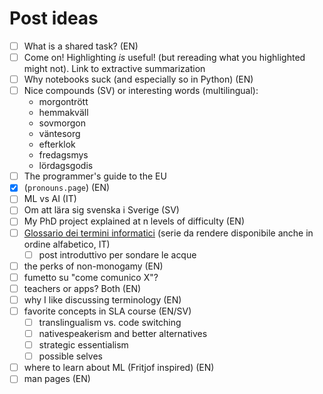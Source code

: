 # Post ideas
- [ ] What is a shared task? (EN)
- [ ] Come on! Highlighting _is_ useful! (but rereading what you highlighted might not). Link to extractive summarization
- [ ] Why notebooks suck (and especially so in Python) (EN)
- [ ] Nice compounds (SV) or interesting words (multilingual):
    - morgontrött
    - hemmakväll
    - sovmorgon
    - väntesorg
    - efterklok
    - fredagsmys
    - lördagsgodis
- [ ] The programmer's guide to the EU
- [x] (`pronouns.page`) (EN)
- [ ] ML vs AI (IT)
- [ ] Om att lära sig svenska i Sverige (SV)
- [ ] My PhD project explained at n levels of difficulty (EN)
- [ ] [Glossario dei termini informatici](https://hackmd.io/ZsFrh0JNQZehvvpBnlwnVQ) (serie da rendere disponibile anche in ordine alfabetico, IT)
    - [ ] post introduttivo per sondare le acque
- [ ] the perks of non-monogamy (EN)
- [ ] fumetto su "come comunico X"?
- [ ] teachers or apps? Both (EN)
- [ ] why I like discussing terminology (EN)
- [ ] favorite concepts in SLA course (EN/SV)
    - [ ] translingualism vs. code switching
    - [ ] nativespeakerism and better alternatives
    - [ ] strategic essentialism
    - [ ] possible selves
- [ ] where to learn about ML (Fritjof inspired) (EN)
- [ ] man pages (EN)
